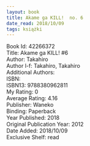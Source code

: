 ```yaml
---
layout: book
title: Akame ga KILL!  no. 6
date_read: 2018/10/09
tags: książki
---
```


Book Id: 42266372<br />
Title: Akame ga KILL! #6<br />
Author: Takahiro<br />
Author l-f: Takahiro, Takahiro<br />
Additional Authors: <br />
ISBN: <br />
ISBN13: 9788380962811<br />
My Rating: 0<br />
Average Rating: 4.16<br />
Publisher: Waneko<br />
Binding: Paperback<br />
Year Published: 2018<br />
Original Publication Year: 2012<br />
Date Added: 2018/10/09<br />
Exclusive Shelf: read<br />


